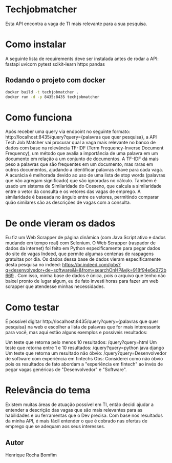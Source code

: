 # Techjobmatcher

Esta API encontra a vaga de TI mais relevante para a sua pesquisa.

# Como instalar

A seguinte lista de requirements deve ser instalada antes de rodar a API:
fastapi
uvicorn
pytest
scikit-learn
httpx
pandas

## Rodando o projeto com docker

```bash
docker build -t techjobmatcher .
docker run -d -p 8435:8435 techjobmatcher
```
# Como funciona

Após receber uma query via endpoint no seguinte formato: http://localhost:8435/query?query={palavras que quer pesquisa}, a API Tech Job Matcher vai procurar qual a vaga mais relevante no banco de dados com base na relevância TF-IDF (Term Frequency-Inverse Document Frequency), um método que avalia a importância de uma palavra em um documento em relação a um conjunto de documentos. A TF-IDF dá mais peso a palavras que são frequentes em um documento, mas raras em outros documentos, ajudando a identificar palavras chave para cada vaga. A acurácia é melhorada devido ao uso de uma lista de stop words (palavras que não agregam significado) que são ignoradas no cálculo. Também é usado um sistema de Similaridade do Cosseno, que calcula a similaridade entre o vetor da consulta e os vetores das vagas de emprego. A similaridade é baseada no ângulo entre os vetores, permitindo comparar quão similares são as descrições de vagas com a consulta.

# De onde vieram os dados

Eu fiz um Web Scrapper de página dinâmica (com Java Script ativo e dados mudando em tempo real) com Selenium. O Web Scrapper (raspador de dados da internet) foi feito em Python especificamente para pegar dados do site de vagas Indeed, que permite algumas centenas de raspagens gratuitas por dia. Os dados dessa base de dados vieram especificamente desta pesquisa no indeed: https://br.indeed.com/jobs?q=desenvolvedor+de+software&l=&from=searchOnHP&vjk=918f94e6e372b669 . Com isso, minha base de dados é única, pois o arquivo que tenho não baixei pronto de lugar algum, eu de fato investi horas para fazer um web scrapper que atendesse minhas necessidades.

# Como testar

É possível digitar http://localhost:8435/query?query={palavras que quer pesquisa} na web e escolher a lista de palavras que for mais interessante para você, mas aqui estão alguns exemplos e possíveis resultados:

Um teste que retorna pelo menos 10 resultados:
    /query?query=html
Um teste que retorna entre 1 e 10 resultados:
    /query?query=python java django
Um teste que retorna um resultado não óbvio:
    /query?query=Desenvolvedor de software com experiência em fintechs
    Obs: Considerei como não óbvio pois os resultados de fato abordam a "experiência em fintech" ao invés de pegar vagas genéricas de "Desenvolvedor" e "Software".

# Relevância do tema

Existem muitas áreas de atuação possível em TI, então decidi ajudar a entender a descrição das vagas que são mais relevantes para as habilidades e ou ferramentas que o Dev precisa. Com base nos resultados da minha API, é mais fácil entender o que é cobrado nas ofertas de emprego que se adequam aos seus interesses.

## Autor

Henrique Rocha Bomfim
